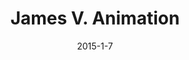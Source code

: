 ---
layout: default
title: James V. Animation
video: <iframe src="//player.vimeo.com/video/118972567" webkitallowfullscreen mozallowfullscreen allowfullscreen></iframe>
thumb: /img/jamesv-thumb.jpg
img: /img/jamesv1.jpg
date: 2015-1-7
modalId: 4
slug: james-victore
projectDate: July 2013
client: University Assignment
service: Typography / Animation

tools: [After Effects,Illustrator,Photoshop]
values: [40,40,20]

brief: To create a kinetic typography piece based on a 30 second voice over supplied by the university.
execution: Upon researching James Victore’s style as a graphic designer I found it to be a rather gritty, dirty style. I used this as a basis for the aesthetic tone of the final animation. I also decided to base the entire animation around Victore’s <a href="http://blog.creativelive.com/wp-content/uploads/2015/01/Victore.jpg">iconic moustache</a>.<br>The resulting piece was something that I am quite proud of as it caused me to develop new skills in design (such as Adobe After Effects) and delve into the field of animation.
---